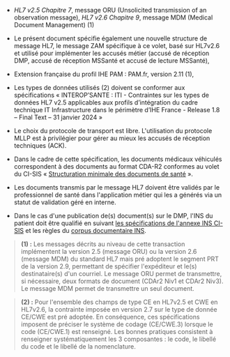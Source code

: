 
-   _HL7 v2.5 Chapitre 7_, message ORU (Unsolicited transmission of an observation message), _HL7 v2.6 Chapitre 9_, message MDM (Medical Document Management) (1)

-   Le présent document spécifie également une nouvelle structure de
    message HL7, le message ZAM spécifique à ce volet, basé sur HL7v2.6
    et utilisé pour implémenter les accusés métier (accusé de réception
    DMP, accusé de réception MSSanté et accusé de lecture MSSanté),

-   Extension française du profil IHE PAM : PAM.fr, version 2.11 (1),

-   Les types de données utilisés (2) doivent se conformer aux
    spécifications « INTEROP’SANTE : ITI - Contraintes sur les types de données HL7 v2.5 applicables aux profils d’intégration du cadre technique IT Infrastructure dans le périmètre d’IHE France - Release 1.8 – Final Text – 31 janvier 2024 »

-   Le choix du protocole de transport est libre. L'utilisation du
    protocole MLLP est à privilégier pour gérer au mieux les accusés de
    réception techniques (ACK).

-   Dans le cadre de cette spécification, les documents médicaux
    véhiculés correspondent à des documents au format CDA-R2 conformes
    au volet du CI-SIS « [Structuration minimale des documents de santé](https://esante.gouv.fr/sites/default/files/media_entity/documents/ci-sis_contenu_volet-structuration-minimale_v1.15.pdf) ».

-   Les documents transmis par le message HL7 doivent être validés par
    le professionnel de santé dans l'application métier qui les a
    générés via un statut de validation géré en interne.

-   Dans le cas d'une publication de(s) document(s) sur le DMP, l'INS du
    patient doit être qualifié en suivant [les spécifications de l'annexe
    INS CI-SIS](https://esante.gouv.fr/sites/default/files/media_entity/documents/ans_cisis-tec_annexe-ins_1.5.pdf) et les règles du [corpus documentaire INS](https://esante.gouv.fr/produits-services/referentiel-ins).


<blockquote class="stu-note">
    <p>
    <b>(1) :</b> Les messages décrits au niveau de cette transaction implémentent la version 2.5 (message ORU) ou la version 2.6 (message MDM) du standard HL7 mais pré adoptent le segment PRT de la version 2.9, permettant de spécifier l'expéditeur et le(s) destinataire(s) d'un courriel.
    Le message ORU permet de transmettre, si nécessaire, deux formats de
    document (CDAr2 Niv1 et CDAr2 Niv3). Le message MDM permet de transmettre un seul document.
    </p>
</blockquote>

<blockquote class="stu-note">
    <p>
    <b>(2) :</b> Pour l'ensemble des champs de type CE en HL7v2.5 et CWE en HL7v2.6, la contrainte imposée en version 2.7 sur le type de donnée CE/CWE est pré adoptée. En conséquence, ces spécifications imposent de préciser le système de codage (CE/CWE.3) lorsque le code (CE/CWE.1) est renseigné.
    Les bonnes pratiques consistent à renseigner systématiquement les 3
    composantes : le code, le libellé du code et le libellé de la
    nomenclature.
    </p>
</blockquote>